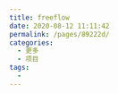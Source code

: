 ```yaml
---
title: freeflow
date: 2020-08-12 11:11:42
permalink: /pages/89222d/
categories: 
  - 更多
  - 项目
tags: 
  - 
---
```

